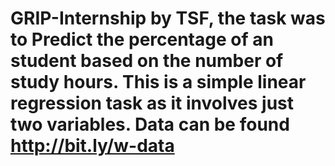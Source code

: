 # GRIP-Internship by TSF, the task was to Predict the percentage of an student based on the number of study hours. This is a simple linear regression task as it involves just two variables. Data can be found http://bit.ly/w-data 
